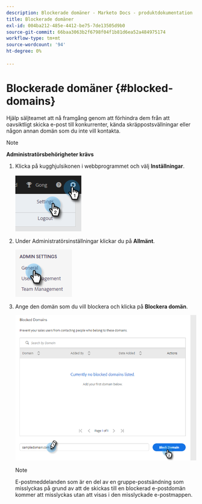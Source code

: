 ```yaml
---
description: Blockerade domäner - Marketo Docs - produktdokumentation
title: Blockerade domäner
exl-id: 004ba212-485e-4412-be75-7de13505d9b0
source-git-commit: 66baa3063b2f6798f04f1b81d6ea52a484975174
workflow-type: tm+mt
source-wordcount: '94'
ht-degree: 0%

---
```


# Blockerade domäner {#blocked-domains}

Hjälp säljteamet att nå framgång genom att förhindra dem från att oavsiktligt skicka e-post till konkurrenter, kända skräppostsvällningar eller någon annan domän som du inte vill kontakta.

>[!NOTE]
>
>**Administratörsbehörigheter krävs**

1. Klicka på kugghjulsikonen i webbprogrammet och välj **Inställningar**.

   ![](assets/blocked-domains-1.png)

1. Under Administratörsinställningar klickar du på **Allmänt**.

   ![](assets/blocked-domains-2.png)

1. Ange den domän som du vill blockera och klicka på **Blockera domän**.

   ![](assets/blocked-domains-3.png)

   >[!NOTE]
   >
   >E-postmeddelanden som är en del av en gruppe-postsändning som misslyckas på grund av att de skickas till en blockerad e-postdomän kommer att misslyckas utan att visas i den misslyckade e-postmappen.
